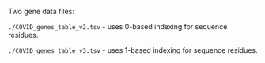 Two gene data files:

`./COVID_genes_table_v2.tsv` - uses 0-based indexing for sequence residues.

`./COVID_genes_table_v3.tsv` - uses 1-based indexing for sequence residues.
